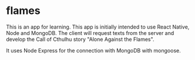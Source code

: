 # flames
This is an app for learning. 
This app is initially intended to use React Native, Node and MongoDB. 
The client will request texts from the server and develop the Call of Cthulhu story "Alone Against the Flames".

It uses Node Express for the connection with MongoDB with mongoose.
